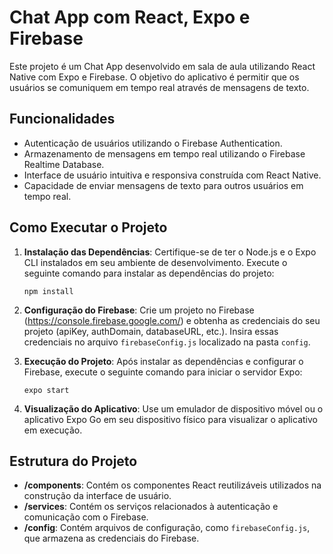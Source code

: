 # Chat App com React, Expo e Firebase

Este projeto é um Chat App desenvolvido em sala de aula utilizando React Native com Expo e Firebase. O objetivo do aplicativo é permitir que os usuários se comuniquem em tempo real através de mensagens de texto.

## Funcionalidades

- Autenticação de usuários utilizando o Firebase Authentication.
- Armazenamento de mensagens em tempo real utilizando o Firebase Realtime Database.
- Interface de usuário intuitiva e responsiva construída com React Native.
- Capacidade de enviar mensagens de texto para outros usuários em tempo real.

## Como Executar o Projeto

1. **Instalação das Dependências**: Certifique-se de ter o Node.js e o Expo CLI instalados em seu ambiente de desenvolvimento. Execute o seguinte comando para instalar as dependências do projeto:

    ```
    npm install
    ```

2. **Configuração do Firebase**: Crie um projeto no Firebase (https://console.firebase.google.com/) e obtenha as credenciais do seu projeto (apiKey, authDomain, databaseURL, etc.). Insira essas credenciais no arquivo `firebaseConfig.js` localizado na pasta `config`.

3. **Execução do Projeto**: Após instalar as dependências e configurar o Firebase, execute o seguinte comando para iniciar o servidor Expo:

    ```
    expo start
    ```

4. **Visualização do Aplicativo**: Use um emulador de dispositivo móvel ou o aplicativo Expo Go em seu dispositivo físico para visualizar o aplicativo em execução.

## Estrutura do Projeto

- **/components**: Contém os componentes React reutilizáveis utilizados na construção da interface de usuário.
- **/services**: Contém os serviços relacionados à autenticação e comunicação com o Firebase.
- **/config**: Contém arquivos de configuração, como `firebaseConfig.js`, que armazena as credenciais do Firebase.


